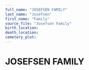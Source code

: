 ```yaml
---
full_name: "JOSEFSEN FAMILY"
last_name: "Josefsen"
first_name: "Family"
source_file: "Josefson Family"
birth_location:
death_location:
cemetery_plot: 
---
```

# JOSEFSEN FAMILY

